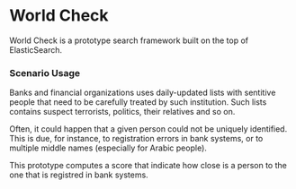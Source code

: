 # World Check

World Check is a prototype search framework built on the top of ElasticSearch.

### Scenario Usage
Banks and financial organizations uses daily-updated lists with sentitive people that need to be carefully treated by such institution. Such lists contains suspect terrorists, politics, their relatives and so on.

Often, it could happen that a given person could not be uniquely identified. This is due, for instance, to registration errors in bank systems, or to multiple middle names (especially for Arabic people).

This prototype computes a score that indicate how close is a person to the one that is registred in bank systems.
